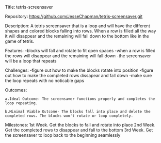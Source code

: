 Title: tetris-screensaver

Repository: https://github.com/JesseChapman/tetris-screensaver.git

Description: A tetris screensaver that is a loop and will have the different shapes and colored blocks falling into rows. When a row is filled all the way it will disappear and the remaining will fall down to the bottom like in the game of tetris.

Features:
    -blocks will fall and rotate to fit open spaces
    -when a row is filled the rows will disappear and the remaining will fall down
    -the screensaver will be a loop that repeats

Challenges:
    -figure out how to make the blocks rotate into position
    -figure out how to make the completed rows dissapear and fall down
    -make sure the loop repeats with no noticable gaps

Outcomes:

    a.Ideal Outcome- The screensaver functions properly and completes the loop repeating.

    b.Minimal Viable Outcome- The blocks fall into place and delete the completed rows. The blocks won't rotate or loop completely.

Milestones:
    1st Week. Get the blocks to fall and rotate into place
    2nd Week. Get the completed rows to disappear and fall to the bottom
    3rd Week. Get the screensaver to loop back to the beginning seamlessly